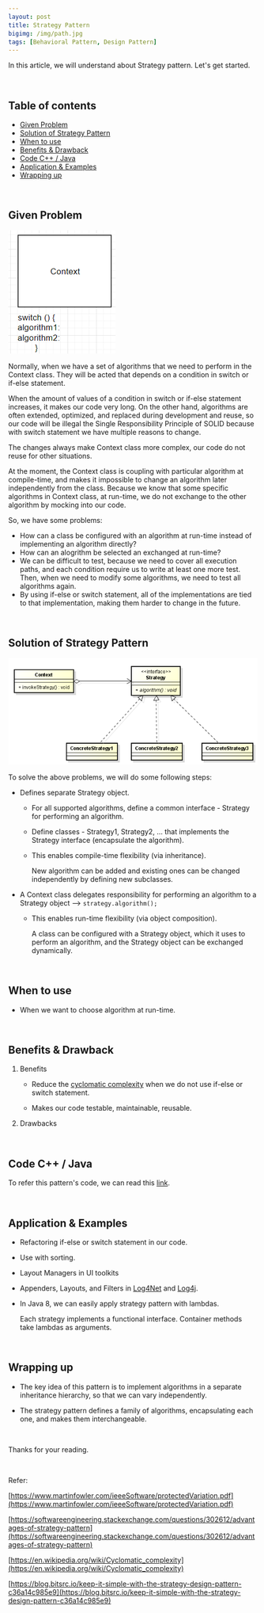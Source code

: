 ```yaml
---
layout: post
title: Strategy Pattern
bigimg: /img/path.jpg
tags: [Behavioral Pattern, Design Pattern]
---
```


In this article, we will understand about Strategy pattern. Let's get started.

<br>

## Table of contents
- [Given Problem](#given-problem)
- [Solution of Strategy Pattern](#solution-of-strategy-pattern)
- [When to use](#when-to-use)
- [Benefits & Drawback](#benefits-&-drawback)
- [Code C++ / Java](#code-c++-/-java)
- [Application & Examples](#application-&-examples)
- [Wrapping up](#wrapping-up)


<br>

## Given Problem 

![](../img/design-pattern/strategy-pattern/problem.png)

Normally, when we have a set of algorithms that we need to perform in the Context class. They will be acted that depends on a condition in switch or if-else statement.

When the amount of values of a condition in switch or if-else statement increases, it makes our code very long. On the other hand, algorithms are often extended, optimized, and replaced during development and reuse, so our code will be illegal the Single Responsibility Principle of SOLID because with switch statement we have multiple reasons to change.

The changes always make Context class more complex, our code do not reuse for other situations.

At the moment, the Context class is coupling with particular algorithm at compile-time, and makes it impossible to change an algorithm later independently from the class. Because we know that some specific algorithms in Context class, at run-time, we do not exchange to the other algorithm by mocking into our code. 

So, we have some problems:
- How can a class be configured with an algorithm at run-time instead of implementing an algorithm directly?
- How can an alogrithm be selected an exchanged at run-time?
- We can be difficult to test, because we need to cover all execution paths, and each condition require us to write at least one more test. Then, when we need to modify some algorithms, we need to test all algorithms again.
- By using if-else or switch statement, all of the implementations are tied to that implementation, making them harder to change in the future.

<br>

## Solution of Strategy Pattern

![](../img/design-pattern/strategy-pattern/class-diagram-strategy-pattern.png)

To solve the above problems, we will do some following steps:
- Defines separate Strategy object.

    - For all supported algorithms, define a common interface - Strategy for performing an algorithm.

    - Define classes - Strategy1, Strategy2, ... that implements the Strategy interface (encapsulate the algorithm).

    - This enables compile-time flexibility (via inheritance).

        New algorithm can be added and existing ones can be changed independently by defining new subclasses.

- A Context class delegates responsibility for performing an algorithm to a Strategy object --> ```strategy.algorithm();```

    - This enables run-time flexibility (via object composition).

        A class can be configured with a Strategy object, which it uses to perform an algorithm, and the Strategy object can be exchanged dynamically.

<br>

## When to use
- When we want to choose algorithm at run-time.


<br>

## Benefits & Drawback
1. Benefits

    - Reduce the [cyclomatic complexity](https://en.wikipedia.org/wiki/Cyclomatic_complexity) when we do not use if-else or switch statement.

    - Makes our code testable, maintainable, reusable.

2. Drawbacks


<br>

## Code C++ / Java

To refer this pattern's code, we can read this [link](https://github.com/DucManhPhan/Design-Pattern/tree/master/Behavioral-Pattern/strategy-pattern/src/Java).

<br>

## Application & Examples
- Refactoring if-else or switch statement in our code.
- Use with sorting.
- Layout Managers in UI toolkits
- Appenders, Layouts, and Filters in [Log4Net](http://logging.apache.org/log4net/release/manual/introduction.html) and [Log4j](http://logging.apache.org/log4j/1.2/manual.html).
- In Java 8, we can easily apply strategy pattern with lambdas.

    Each strategy implements a functional interface. Container methods take lambdas as arguments.

<br>

## Wrapping up
- The key idea of this pattern is to implement algorithms in a separate inheritance hierarchy, so that we can vary independently.

- The strategy pattern defines a family of algorithms, encapsulating each one, and makes them interchangeable.


<br>

Thanks for your reading.

<br>

Refer: 

[https://www.martinfowler.com/ieeeSoftware/protectedVariation.pdf](https://www.martinfowler.com/ieeeSoftware/protectedVariation.pdf)

[https://softwareengineering.stackexchange.com/questions/302612/advantages-of-strategy-pattern](https://softwareengineering.stackexchange.com/questions/302612/advantages-of-strategy-pattern)

[https://en.wikipedia.org/wiki/Cyclomatic_complexity](https://en.wikipedia.org/wiki/Cyclomatic_complexity)

[https://blog.bitsrc.io/keep-it-simple-with-the-strategy-design-pattern-c36a14c985e9](https://blog.bitsrc.io/keep-it-simple-with-the-strategy-design-pattern-c36a14c985e9)